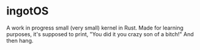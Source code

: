 # ingotOS
A work in progress small (very small) kernel in Rust. Made for learning purposes, it's supposed to print, "You did it you crazy son of a bitch!" And then hang.
